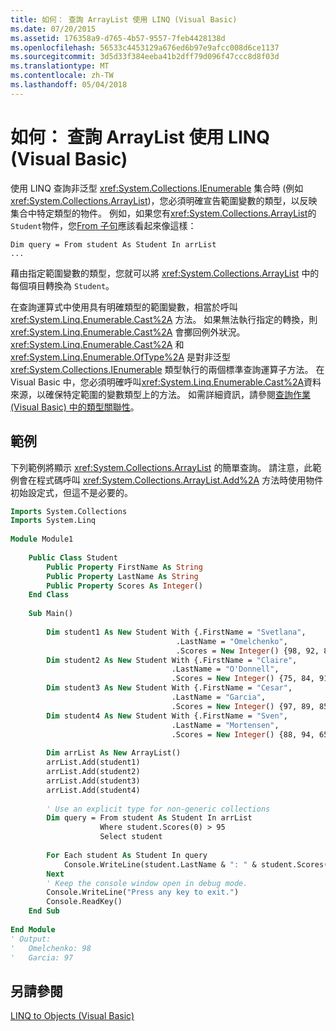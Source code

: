 ```yaml
---
title: 如何： 查詢 ArrayList 使用 LINQ (Visual Basic)
ms.date: 07/20/2015
ms.assetid: 176358a9-d765-4b57-9557-7feb4428138d
ms.openlocfilehash: 56533c4453129a676ed6b97e9afcc008d6ce1137
ms.sourcegitcommit: 3d5d33f384eeba41b2dff79d096f47ccc8d8f03d
ms.translationtype: MT
ms.contentlocale: zh-TW
ms.lasthandoff: 05/04/2018
---
```

# <a name="how-to-query-an-arraylist-with-linq-visual-basic"></a>如何： 查詢 ArrayList 使用 LINQ (Visual Basic)
使用 LINQ 查詢非泛型 <xref:System.Collections.IEnumerable> 集合時 (例如 <xref:System.Collections.ArrayList>)，您必須明確宣告範圍變數的類型，以反映集合中特定類型的物件。 例如，如果您有<xref:System.Collections.ArrayList>的`Student`物件，您[From 子句](../../../../visual-basic/language-reference/queries/from-clause.md)應該看起來像這樣：  
  
```  
Dim query = From student As Student In arrList   
...  
```  
  
 藉由指定範圍變數的類型，您就可以將 <xref:System.Collections.ArrayList> 中的每個項目轉換為 `Student`。  
  
 在查詢運算式中使用具有明確類型的範圍變數，相當於呼叫 <xref:System.Linq.Enumerable.Cast%2A> 方法。 如果無法執行指定的轉換，則 <xref:System.Linq.Enumerable.Cast%2A> 會擲回例外狀況。 <xref:System.Linq.Enumerable.Cast%2A> 和 <xref:System.Linq.Enumerable.OfType%2A> 是對非泛型 <xref:System.Collections.IEnumerable> 類型執行的兩個標準查詢運算子方法。 在 Visual Basic 中，您必須明確呼叫<xref:System.Linq.Enumerable.Cast%2A>資料來源，以確保特定範圍的變數類型上的方法。 如需詳細資訊，請參閱[查詢作業 (Visual Basic) 中的類型關聯性](../../../../visual-basic/programming-guide/concepts/linq/type-relationships-in-query-operations.md)。  
  
## <a name="example"></a>範例  
 下列範例將顯示 <xref:System.Collections.ArrayList> 的簡單查詢。 請注意，此範例會在程式碼呼叫 <xref:System.Collections.ArrayList.Add%2A> 方法時使用物件初始設定式，但這不是必要的。  
  
```vb  
Imports System.Collections  
Imports System.Linq  
  
Module Module1  
  
    Public Class Student  
        Public Property FirstName As String  
        Public Property LastName As String  
        Public Property Scores As Integer()  
    End Class  
  
    Sub Main()  
  
        Dim student1 As New Student With {.FirstName = "Svetlana",   
                                     .LastName = "Omelchenko",   
                                     .Scores = New Integer() {98, 92, 81, 60}}  
        Dim student2 As New Student With {.FirstName = "Claire",   
                                    .LastName = "O'Donnell",   
                                    .Scores = New Integer() {75, 84, 91, 39}}  
        Dim student3 As New Student With {.FirstName = "Cesar",   
                                    .LastName = "Garcia",   
                                    .Scores = New Integer() {97, 89, 85, 82}}  
        Dim student4 As New Student With {.FirstName = "Sven",   
                                    .LastName = "Mortensen",   
                                    .Scores = New Integer() {88, 94, 65, 91}}  
  
        Dim arrList As New ArrayList()  
        arrList.Add(student1)  
        arrList.Add(student2)  
        arrList.Add(student3)  
        arrList.Add(student4)  
  
        ' Use an explicit type for non-generic collections  
        Dim query = From student As Student In arrList   
                    Where student.Scores(0) > 95   
                    Select student  
  
        For Each student As Student In query  
            Console.WriteLine(student.LastName & ": " & student.Scores(0))  
        Next  
        ' Keep the console window open in debug mode.  
        Console.WriteLine("Press any key to exit.")  
        Console.ReadKey()  
    End Sub  
  
End Module  
' Output:  
'   Omelchenko: 98  
'   Garcia: 97  
```  
  
## <a name="see-also"></a>另請參閱  
 [LINQ to Objects (Visual Basic)](../../../../visual-basic/programming-guide/concepts/linq/linq-to-objects.md)
